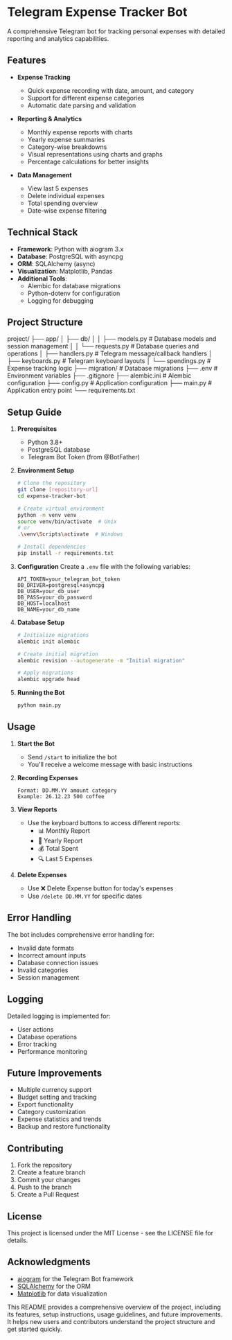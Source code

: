 # Telegram Expense Tracker Bot

A comprehensive Telegram bot for tracking personal expenses with detailed reporting and analytics capabilities.

## Features

- **Expense Tracking**
  - Quick expense recording with date, amount, and category
  - Support for different expense categories
  - Automatic date parsing and validation

- **Reporting & Analytics**
  - Monthly expense reports with charts
  - Yearly expense summaries
  - Category-wise breakdowns
  - Visual representations using charts and graphs
  - Percentage calculations for better insights

- **Data Management**
  - View last 5 expenses
  - Delete individual expenses
  - Total spending overview
  - Date-wise expense filtering

## Technical Stack

- **Framework**: Python with aiogram 3.x
- **Database**: PostgreSQL with asyncpg
- **ORM**: SQLAlchemy (async)
- **Visualization**: Matplotlib, Pandas
- **Additional Tools**: 
  - Alembic for database migrations
  - Python-dotenv for configuration
  - Logging for debugging

## Project Structure

project/
├── app/
│   ├── db/
│   │   ├── models.py      # Database models and session management
│   │   └── requests.py    # Database queries and operations
│   ├── handlers.py        # Telegram message/callback handlers
│   ├── keyboards.py       # Telegram keyboard layouts
│   └── spendings.py       # Expense tracking logic
├── migration/             # Database migrations
├── .env                   # Environment variables
├── .gitignore
├── alembic.ini           # Alembic configuration
├── config.py             # Application configuration
├── main.py               # Application entry point
└── requirements.txt

## Setup Guide

1. **Prerequisites**
   - Python 3.8+
   - PostgreSQL database
   - Telegram Bot Token (from @BotFather)

2. **Environment Setup**
   ```bash
   # Clone the repository
   git clone [repository-url]
   cd expense-tracker-bot

   # Create virtual environment
   python -m venv venv
   source venv/bin/activate  # Unix
   # or
   .\venv\Scripts\activate  # Windows

   # Install dependencies
   pip install -r requirements.txt
   ```

3. **Configuration**
   Create a `.env` file with the following variables:
   ```
   API_TOKEN=your_telegram_bot_token
   DB_DRIVER=postgresql+asyncpg
   DB_USER=your_db_user
   DB_PASS=your_db_password
   DB_HOST=localhost
   DB_NAME=your_db_name
   ```

4. **Database Setup**
   ```bash
   # Initialize migrations
   alembic init alembic

   # Create initial migration
   alembic revision --autogenerate -m "Initial migration"

   # Apply migrations
   alembic upgrade head
   ```

5. **Running the Bot**
   ```bash
   python main.py
   ```

## Usage

1. **Start the Bot**
   - Send `/start` to initialize the bot
   - You'll receive a welcome message with basic instructions

2. **Recording Expenses**
   ```
   Format: DD.MM.YY amount category
   Example: 26.12.23 500 coffee
   ```

3. **View Reports**
   - Use the keyboard buttons to access different reports:
     - 📊 Monthly Report
     - 📅 Yearly Report
     - 💰 Total Spent
     - 🔍 Last 5 Expenses

4. **Delete Expenses**
   - Use ❌ Delete Expense button for today's expenses
   - Use `/delete DD.MM.YY` for specific dates

## Error Handling

The bot includes comprehensive error handling for:
- Invalid date formats
- Incorrect amount inputs
- Database connection issues
- Invalid categories
- Session management

## Logging

Detailed logging is implemented for:
- User actions
- Database operations
- Error tracking
- Performance monitoring

## Future Improvements

- Multiple currency support
- Budget setting and tracking
- Export functionality
- Category customization
- Expense statistics and trends
- Backup and restore functionality

## Contributing

1. Fork the repository
2. Create a feature branch
3. Commit your changes
4. Push to the branch
5. Create a Pull Request

## License

This project is licensed under the MIT License - see the LICENSE file for details.

## Acknowledgments

- [aiogram](https://docs.aiogram.dev/) for the Telegram Bot framework
- [SQLAlchemy](https://www.sqlalchemy.org/) for the ORM
- [Matplotlib](https://matplotlib.org/) for data visualization

This README provides a comprehensive overview of the project, including its features, setup instructions, usage guidelines, and future improvements. It helps new users and contributors understand the project structure and get started quickly.